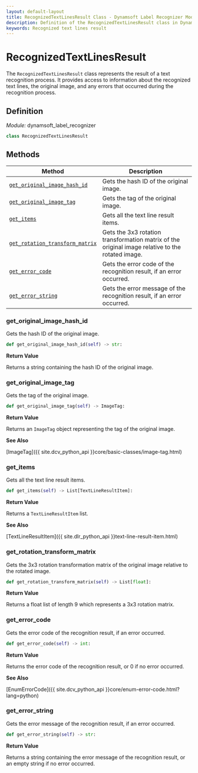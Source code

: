 ```yaml
---
layout: default-layout
title: RecognizedTextLinesResult Class - Dynamsoft Label Recognizer Module Python Edition API Reference
description: Definition of the RecognizedTextLinesResult class in Dynamsoft Label Recognizer Module Python Edition.
keywords: Recognized text lines result
---
```


# RecognizedTextLinesResult

The `RecognizedTextLinesResult` class represents the result of a text recognition process. It provides access to information about the recognized text lines, the original image, and any errors that occurred during the recognition process.

## Definition

*Module:* dynamsoft_label_recognizer

```python
class RecognizedTextLinesResult
```

## Methods

| Method               | Description |
|----------------------|-------------|
| [`get_original_image_hash_id`](#get_original_image_hash_id) | Gets the hash ID of the original image. |
| [`get_original_image_tag`](#get_original_image_tag) | Gets the tag of the original image. |
| [`get_items`](#get_items) | Gets all the text line result items. |
| [`get_rotation_transform_matrix`](#get_rotation_transform_matrix) | Gets the 3x3 rotation transformation matrix of the original image relative to the rotated image.|
| [`get_error_code`](#get_error_code) | Gets the error code of the recognition result, if an error occurred. |
| [`get_error_string`](#get_error_string) | Gets the error message of the recognition result, if an error occurred. |

### get_original_image_hash_id

Gets the hash ID of the original image.

```python
def get_original_image_hash_id(self) -> str:
```

**Return Value**

Returns a string containing the hash ID of the original image.

### get_original_image_tag

Gets the tag of the original image.

```python
def get_original_image_tag(self) -> ImageTag:
```

**Return Value**

Returns an `ImageTag` object representing the tag of the original image.

**See Also**

[ImageTag]({{ site.dcv_python_api }}core/basic-classes/image-tag.html)

### get_items

Gets all the text line result items.

```python
def get_items(self) -> List[TextLineResultItem]:
```

**Return Value**

Returns a `TextLineResultItem` list.

**See Also**

[TextLineResultItem]({{ site.dlr_python_api }}text-line-result-item.html)

### get_rotation_transform_matrix

Gets the 3x3 rotation transformation matrix of the original image relative to the rotated image.

```python
def get_rotation_transform_matrix(self) -> List[float]:
```

**Return Value**

Returns a float list of length 9 which represents a 3x3 rotation matrix.

### get_error_code

Gets the error code of the recognition result, if an error occurred.

```python
def get_error_code(self) -> int:
```

**Return Value**

Returns the error code of the recognition result, or 0 if no error occurred.

**See Also**

[EnumErrorCode]({{ site.dcv_python_api }}core/enum-error-code.html?lang=python)

### get_error_string

Gets the error message of the recognition result, if an error occurred.

```python
def get_error_string(self) -> str:
```

**Return Value**

Returns a string containing the error message of the recognition result, or an empty string if no error occurred.

